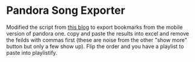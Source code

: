 # Pandora Song Exporter
Modified the script from [this blog](http://www.tedtrowbridge.com/exporting-liked-songs-from-pandora/) to export bookmarks from the mobile version of pandora one. copy and paste the results into excel and remove the feilds with commas first (these are noise from the other "show more" button but only a few show up).  Flip the order and you have a playlist to paste into playlistify.
